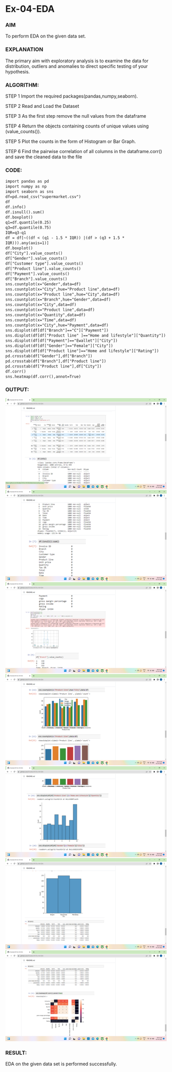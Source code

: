 # Ex-04-EDA
### AIM
To perform EDA on the given data set.

### EXPLANATION
The primary aim with exploratory analysis is to examine the data for distribution, outliers and anomalies to direct specific testing of your hypothesis.

### ALGORITHM:
STEP 1
Import the required packages(pandas,numpy,seaborn).

STEP 2
Read and Load the Dataset

STEP 3
As the first step remove the null values from the dataframe

STEP 4
Return the objects containing counts of unique values using (value_counts()).

STEP 5
Plot the counts in the form of Histogram or Bar Graph.

STEP 6
Find the pairwise correlation of all columns in the dataframe.corr() and save the cleaned data to the file

### CODE:
```
import pandas as pd
import numpy as np
import seaborn as sns
df=pd.read_csv("supermarket.csv")
df
df.info()
df.isnull().sum()
df.boxplot()
q1=df.quantile(0.25)
q3=df.quantile(0.75)
IQR=q3-q1
df = df[~((df < (q1 - 1.5 * IQR)) |(df > (q3 + 1.5 * IQR))).any(axis=1)]
df.boxplot()
df["City"].value_counts()
df["Gender"].value_counts()
df["Customer type"].value_counts()
df["Product line"].value_counts()
df["Payment"].value_counts()
df["Branch"].value_counts()
sns.countplot(x="Gender",data=df)
sns.countplot(x="City",hue="Product line",data=df)
sns.countplot(x="Product line",hue="City",data=df)
sns.countplot(x="Branch",hue="Gender",data=df)
sns.countplot(x="City",data=df)
sns.countplot(x="Product line",data=df)
sns.countplot(x="Quantity",data=df)
sns.countplot(x="Time",data=df)
sns.countplot(x="City",hue="Payment",data=df)
sns.displot(df[df["Branch"]=="C"]["Payment"])
sns.displot(df[df["Product line" ]=="Home and lifestyle"]["Quantity"])
sns.displot(df[df["Payment"]=="Ewallet"]["City"])
sns.displot(df[df["Gender"]=="Female"]["City"])
sns.displot(df[df["Product line"]=="Home and lifestyle"]["Rating"])
pd.crosstab(df["Gender"],df["Branch"])
pd.crosstab(df["Branch"],df["Product line"])
pd.crosstab(df["Product line"],df["City"])
df.corr()
sns.heatmap(df.corr(),annot=True)
```
### OUTPUT:
![OUTPUT](.//t1.png)
![OUTPUT](.//t2.png)
![OUTPUT](.//t3.png)
![OUTPUT](.//t4.png)
![OUTPUT](.//t5.png)
![OUTPUT](.//t6.png)
![OUTPUT](.//t7.png)


### RESULT:
EDA on the given data set is performed successfully.